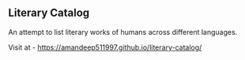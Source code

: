 ## Literary Catalog
An attempt to list literary works of humans across different languages.

Visit at - https://amandeep511997.github.io/literary-catalog/

